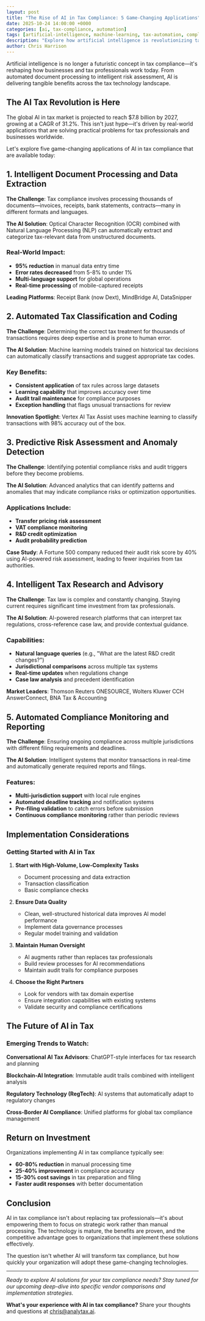 ```yaml
---
layout: post
title: "The Rise of AI in Tax Compliance: 5 Game-Changing Applications"
date: 2025-10-24 14:00:00 +0000
categories: [ai, tax-compliance, automation]
tags: [artificial-intelligence, machine-learning, tax-automation, compliance-technology]
description: "Explore how artificial intelligence is revolutionizing tax compliance with automated document processing, intelligent risk assessment, and predictive analytics."
author: Chris Harrison
---
```


Artificial intelligence is no longer a futuristic concept in tax compliance—it's reshaping how businesses and tax professionals work today. From automated document processing to intelligent risk assessment, AI is delivering tangible benefits across the tax technology landscape.

## The AI Tax Revolution is Here

The global AI in tax market is projected to reach $7.8 billion by 2027, growing at a CAGR of 31.2%. This isn't just hype—it's driven by real-world applications that are solving practical problems for tax professionals and businesses worldwide.

Let's explore five game-changing applications of AI in tax compliance that are available today:

## 1. Intelligent Document Processing and Data Extraction

**The Challenge**: Tax compliance involves processing thousands of documents—invoices, receipts, bank statements, contracts—many in different formats and languages.

**The AI Solution**: Optical Character Recognition (OCR) combined with Natural Language Processing (NLP) can automatically extract and categorize tax-relevant data from unstructured documents.

### Real-World Impact:
- **95% reduction** in manual data entry time
- **Error rates decreased** from 5-8% to under 1%
- **Multi-language support** for global operations
- **Real-time processing** of mobile-captured receipts

**Leading Platforms**: Receipt Bank (now Dext), MindBridge AI, DataSnipper

## 2. Automated Tax Classification and Coding

**The Challenge**: Determining the correct tax treatment for thousands of transactions requires deep expertise and is prone to human error.

**The AI Solution**: Machine learning models trained on historical tax decisions can automatically classify transactions and suggest appropriate tax codes.

### Key Benefits:
- **Consistent application** of tax rules across large datasets
- **Learning capability** that improves accuracy over time
- **Audit trail maintenance** for compliance purposes
- **Exception handling** that flags unusual transactions for review

**Innovation Spotlight**: Vertex AI Tax Assist uses machine learning to classify transactions with 98% accuracy out of the box.

## 3. Predictive Risk Assessment and Anomaly Detection

**The Challenge**: Identifying potential compliance risks and audit triggers before they become problems.

**The AI Solution**: Advanced analytics that can identify patterns and anomalies that may indicate compliance risks or optimization opportunities.

### Applications Include:
- **Transfer pricing risk assessment**
- **VAT compliance monitoring**
- **R&D credit optimization**
- **Audit probability prediction**

**Case Study**: A Fortune 500 company reduced their audit risk score by 40% using AI-powered risk assessment, leading to fewer inquiries from tax authorities.

## 4. Intelligent Tax Research and Advisory

**The Challenge**: Tax law is complex and constantly changing. Staying current requires significant time investment from tax professionals.

**The AI Solution**: AI-powered research platforms that can interpret tax regulations, cross-reference case law, and provide contextual guidance.

### Capabilities:
- **Natural language queries** (e.g., "What are the latest R&D credit changes?")
- **Jurisdictional comparisons** across multiple tax systems
- **Real-time updates** when regulations change
- **Case law analysis** and precedent identification

**Market Leaders**: Thomson Reuters ONESOURCE, Wolters Kluwer CCH AnswerConnect, BNA Tax & Accounting

## 5. Automated Compliance Monitoring and Reporting

**The Challenge**: Ensuring ongoing compliance across multiple jurisdictions with different filing requirements and deadlines.

**The AI Solution**: Intelligent systems that monitor transactions in real-time and automatically generate required reports and filings.

### Features:
- **Multi-jurisdiction support** with local rule engines
- **Automated deadline tracking** and notification systems
- **Pre-filing validation** to catch errors before submission
- **Continuous compliance monitoring** rather than periodic reviews

## Implementation Considerations

### Getting Started with AI in Tax

1. **Start with High-Volume, Low-Complexity Tasks**
   - Document processing and data extraction
   - Transaction classification
   - Basic compliance checks

2. **Ensure Data Quality**
   - Clean, well-structured historical data improves AI model performance
   - Implement data governance processes
   - Regular model training and validation

3. **Maintain Human Oversight**
   - AI augments rather than replaces tax professionals
   - Build review processes for AI recommendations
   - Maintain audit trails for compliance purposes

4. **Choose the Right Partners**
   - Look for vendors with tax domain expertise
   - Ensure integration capabilities with existing systems
   - Validate security and compliance certifications

## The Future of AI in Tax

### Emerging Trends to Watch:

**Conversational AI Tax Advisors**: ChatGPT-style interfaces for tax research and planning

**Blockchain-AI Integration**: Immutable audit trails combined with intelligent analysis

**Regulatory Technology (RegTech)**: AI systems that automatically adapt to regulatory changes

**Cross-Border AI Compliance**: Unified platforms for global tax compliance management

## Return on Investment

Organizations implementing AI in tax compliance typically see:

- **60-80% reduction** in manual processing time
- **25-40% improvement** in compliance accuracy
- **15-30% cost savings** in tax preparation and filing
- **Faster audit responses** with better documentation

## Conclusion

AI in tax compliance isn't about replacing tax professionals—it's about empowering them to focus on strategic work rather than manual processing. The technology is mature, the benefits are proven, and the competitive advantage goes to organizations that implement these solutions effectively.

The question isn't whether AI will transform tax compliance, but how quickly your organization will adopt these game-changing technologies.

---

*Ready to explore AI solutions for your tax compliance needs? Stay tuned for our upcoming deep-dive into specific vendor comparisons and implementation strategies.*

**What's your experience with AI in tax compliance?** Share your thoughts and questions at [chris@analytax.ai](mailto:chris@analytax.ai).